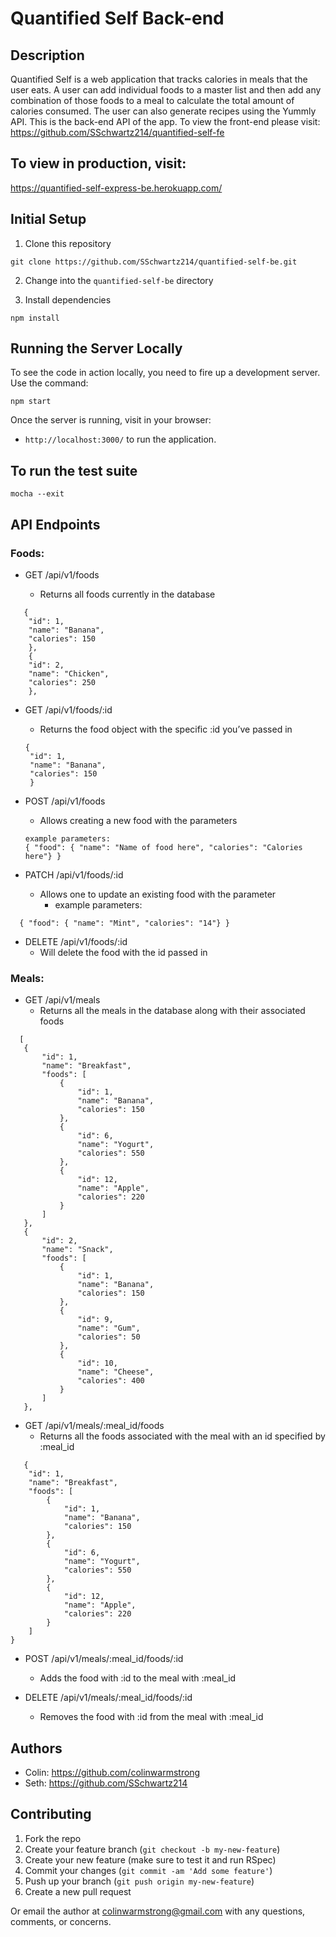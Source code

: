 # Quantified Self Back-end

## Description

Quantified Self is a web application that tracks calories in meals that the user eats.  A user can add individual foods to a master list and then add any combination of those foods to a meal to calculate the total amount of calories consumed.  The user can also generate recipes using the Yummly API.  This is the back-end API of the app.  To view the front-end please visit: https://github.com/SSchwartz214/quantified-self-fe


## To view in production, visit:

https://quantified-self-express-be.herokuapp.com/

## Initial Setup

1. Clone this repository 

  ```shell
  git clone https://github.com/SSchwartz214/quantified-self-be.git
  ```
  
2. Change into the `quantified-self-be` directory

3. Install dependencies

  ```shell
  npm install
  ```

## Running the Server Locally

To see the code in action locally, you need to fire up a development server. Use the command:

```shell
npm start
```

Once the server is running, visit in your browser:

* `http://localhost:3000/` to run the application.

## To run the test suite
  
  ```shell
  mocha --exit
  ```

## API Endpoints

### Foods:

* GET /api/v1/foods

  * Returns all foods currently in the database

```
   {
    "id": 1,
    "name": "Banana",
    "calories": 150
    },
    {
    "id": 2,
    "name": "Chicken",
    "calories": 250
    },
```

* GET /api/v1/foods/:id
   * Returns the food object with the specific :id you’ve passed in
   
   ```
   {
    "id": 1,
    "name": "Banana",
    "calories": 150
    }
  ```
  
* POST /api/v1/foods
   * Allows creating a new food with the parameters
   
   ```
   example parameters:
   { "food": { "name": "Name of food here", "calories": "Calories here"} }
   ```
   
* PATCH /api/v1/foods/:id
  * Allows one to update an existing food with the parameter
    * example parameters:
```    
  { "food": { "name": "Mint", "calories": "14"} }
```

* DELETE /api/v1/foods/:id
  * Will delete the food with the id passed in

### Meals:

* GET /api/v1/meals
   * Returns all the meals in the database along with their associated foods
 ```
   [
    {
        "id": 1,
        "name": "Breakfast",
        "foods": [
            {
                "id": 1,
                "name": "Banana",
                "calories": 150
            },
            {
                "id": 6,
                "name": "Yogurt",
                "calories": 550
            },
            {
                "id": 12,
                "name": "Apple",
                "calories": 220
            }
        ]
    },
    {
        "id": 2,
        "name": "Snack",
        "foods": [
            {
                "id": 1,
                "name": "Banana",
                "calories": 150
            },
            {
                "id": 9,
                "name": "Gum",
                "calories": 50
            },
            {
                "id": 10,
                "name": "Cheese",
                "calories": 400
            }
        ]
    },
```

* GET /api/v1/meals/:meal_id/foods
   * Returns all the foods associated with the meal with an id specified by :meal_id
   
```   
   {
    "id": 1,
    "name": "Breakfast",
    "foods": [
        {
            "id": 1,
            "name": "Banana",
            "calories": 150
        },
        {
            "id": 6,
            "name": "Yogurt",
            "calories": 550
        },
        {
            "id": 12,
            "name": "Apple",
            "calories": 220
        }
    ]
}
```

* POST /api/v1/meals/:meal_id/foods/:id
   * Adds the food with :id to the meal with :meal_id


* DELETE /api/v1/meals/:meal_id/foods/:id
   * Removes the food with :id from the meal with :meal_id

## Authors

* Colin: https://github.com/colinwarmstrong
* Seth: https://github.com/SSchwartz214


## Contributing

1. Fork the repo
2. Create your feature branch (`git checkout -b my-new-feature`)
3. Create your new feature (make sure to test it and run RSpec)
4. Commit your changes (`git commit -am 'Add some feature'`)
5. Push up your branch (`git push origin my-new-feature`)
6. Create a new pull request

Or email the author at colinwarmstrong@gmail.com with any questions, comments, or concerns.
